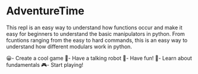 # AdventureTime

This repl is an easy way to understand how functions occur and make it easy for beginners to understand the basic manipulators in python.
From fcuntions ranging from the easy to hard commands, this is an easy way to understand how different modulars work in python.

😀- Create a cool game
🤖- Have a talking robot
🙏- Have fun!
🏫- Learn about fundamentals
🎮- Start playing!
